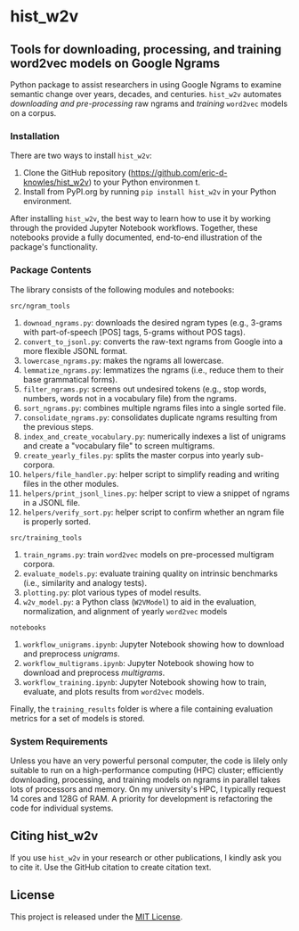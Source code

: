 # hist_w2v

## Tools for downloading, processing, and training word2vec models on Google Ngrams
Python package to assist researchers in using Google Ngrams to examine semantic change over years, decades, and centuries. `hist_w2v` automates _downloading and pre-processing_ raw ngrams and _training_ `word2vec` models on a corpus.

### Installation
There are two ways to install `hist_w2v`:

1. Clone the GitHub repository (https://github.com/eric-d-knowles/hist_w2v) to your Python environmen t.
2. Install from PyPI.org by running `pip install hist_w2v` in your Python environment.

After installing `hist_w2v`, the best way to learn how to use it by working through the provided Jupyter Notebook workflows. Together, these notebooks provide a fully documented, end-to-end illustration of the package's functionality. 

### Package Contents
The library consists of the following modules and notebooks:

`src/ngram_tools`
1. `downoad_ngrams.py`: downloads the desired ngram types (e.g., 3-grams with part-of-speech [POS] tags, 5-grams without POS tags).
2. `convert_to_jsonl.py`: converts the raw-text ngrams from Google into a more flexible JSONL format.
3. `lowercase_ngrams.py`: makes the ngrams all lowercase.
4. `lemmatize_ngrams.py`: lemmatizes the ngrams (i.e., reduce them to their base grammatical forms).
5. `filter_ngrams.py`: screens out undesired tokens (e.g., stop words, numbers, words not in a vocabulary file) from the ngrams.
6. `sort_ngrams.py`: combines multiple ngrams files into a single sorted file.
7. `consolidate_ngrams.py`: consolidates duplicate ngrams resulting from the previous steps.
8. `index_and_create_vocabulary.py`: numerically indexes a list of unigrams and create a "vocabulary file" to screen multigrams.
9. `create_yearly_files.py`: splits the master corpus into yearly sub-corpora.
10. `helpers/file_handler.py`: helper script to simplify reading and writing files in the other modules.
11. `helpers/print_jsonl_lines.py`: helper script to view a snippet of ngrams in a JSONL file.
12. `helpers/verify_sort.py`: helper script to confirm whether an ngram file is properly sorted. 

`src/training_tools`
1. `train_ngrams.py`: train `word2vec` models on pre-processed multigram corpora.
2. `evaluate_models.py`: evaluate training quality on intrinsic benchmarks (i.e., similarity and analogy tests).
3. `plotting.py`: plot various types of model results.
4. `w2v_model.py`: a Python class (`W2VModel`) to aid in the evaluation, normalization, and alignment of yearly `word2vec` models 

`notebooks`
1. `workflow_unigrams.ipynb`: Jupyter Notebook showing how to download and preprocess _unigrams_.
2. `workflow_multigrams.ipynb`: Jupyter Notebook showing how to download and preprocess _multigrams_.
3. `workflow_training.ipynb`: Jupyter Notebook showing how to train, evaluate, and plots results from `word2vec` models.

Finally, the `training_results` folder is where a file containing evaluation metrics for a set of models is stored. 

### System Requirements
Unless you have an very powerful personal computer, the code is lilely only suitable to run on a high-performance computing (HPC) cluster; efficiently downloading, processing, and training models on ngrams in parallel takes lots of processors and memory. On my university's HPC, I typically request 14 cores and 128G of RAM. A priority for development is refactoring the code for individual systems.

## Citing hist_w2v
If you use `hist_w2v` in your research or other publications, I kindly ask you to cite it. Use the GitHub citation to create citation text.

## License

This project is released under the [MIT License](https://github.com/eric-d-knowles/hist_w2v/blob/main/LICENSE).
